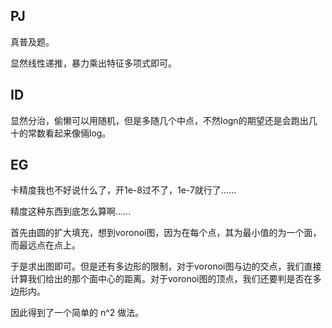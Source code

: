 ## PJ
真普及题。

显然线性递推，暴力乘出特征多项式即可。

## ID
显然分治，偷懒可以用随机，但是多随几个中点，不然logn的期望还是会跑出几十的常数看起来像倆log。

## EG
卡精度我也不好说什么了，开1e-8过不了，1e-7就行了……

精度这种东西到底怎么算啊……

首先由圆的扩大填充，想到voronoi图，因为在每个点，其为最小值的为一个面，而最远点在点上。

于是求出图即可。但是还有多边形的限制，对于voronoi图与边的交点，我们直接计算我们给出的那个面中心的距离。对于voronoi图的顶点，我们还要判是否在多边形内。

因此得到了一个简单的 n^2 做法。
